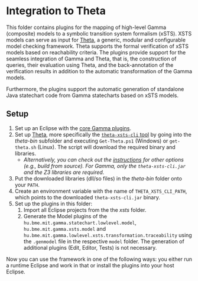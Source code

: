 # Integration to Theta

This folder contains plugins for the mapping of high-level Gamma (composite) models to a symbolic transition system formalism (xSTS). XSTS models can serve as input for [Theta](https://github.com/ftsrg/theta), a generic, modular and configurable model checking framework. Theta supports the formal verification of xSTS models based on reachability criteria. The plugins provide support for the seamless integration of Gamma and Theta, that is, the construction of queries, their evaluation using Theta, and the back-annotation of the verification results in addition to the automatic transformation of the Gamma models. 

Furthermore, the plugins support the automatic generation of standalone Java statechart code from Gamma statecharts based on xSTS models.

## Setup

1. Set up an Eclipse with the [core Gamma plugins](../README.md).
2. Set up [Theta](https://github.com/ftsrg/theta), more specifically the [`theta-xsts-cli` tool](https://github.com/ftsrg/theta/tree/master/subprojects/xsts/xsts-cli) by going into the _theta-bin_ subfolder and executing `Get-Theta.ps1` (Windows) or `get-theta.sh` (Linux). The script will download the required binary and libraries.
    - _Alternatively, you can check out the [instructions](https://github.com/ftsrg/theta/tree/master/subprojects/xsts/xsts-cli) for other options (e.g., build from source). For Gamma, only the `theta-xsts-cli.jar` and the Z3 libraries are required._
3. Put the downloaded libraries (dll/so files) in the _theta-bin_ folder onto your `PATH`.
4. Create an environment variable with the name of `THETA_XSTS_CLI_PATH`, which points to the downloaded `theta-xsts-cli.jar` binary.
5. Set up the plugins in this folder:
    1. Import all Eclipse projects from the the _xsts_ folder.
    2. Generate the Model plugins of the `hu.bme.mit.gamma.statechart.lowlevel.model`, `hu.bme.mit.gamma.xsts.model` and `hu.bme.mit.gamma.lowlevel.xsts.transformation.traceability` using the `.genmodel` file in the respective `model` folder. The generation of additional plugins (Edit, Editor, Tests) is not necessary.

Now you can use the framework in one of the following ways: you either run a runtime Eclipse and work in that or install the plugins into your host Eclipse.